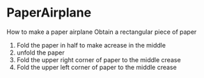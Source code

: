 # PaperAirplane
How to make a paper airplane
Obtain a rectangular piece of paper
1. Fold the paper in half to make acrease in the middle
1. unfold the paper
1. Fold the upper right corner of paper to the middle crease
1. Fold the upper left corner of paper to the middle crease 
